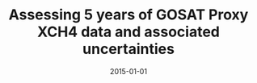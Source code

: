 ---
title: "Assessing 5 years of GOSAT Proxy XCH4 data and associated uncertainties"
collection: publications
permalink: /publication/2015-01-01-Parker20154785
date: 2015-01-01
venue: 'Atmospheric Measurement Techniques'
paperurl: 'https://doi.org/10.5194/amt-8-4785-2015'
citation: 'Parker et al., <b>Assessing 5 years of GOSAT Proxy XCH4 data and associated uncertainties</b>, Atmospheric Measurement Techniques, 2015, 10.5194/amt-8-4785-2015'
---